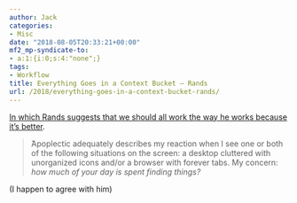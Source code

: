 ```yaml
---
author: Jack
categories:
- Misc
date: "2018-08-05T20:33:21+00:00"
mf2_mp-syndicate-to:
- a:1:{i:0;s:4:"none";}
tags:
- Workflow
title: Everything Goes in a Context Bucket – Rands
url: /2018/everything-goes-in-a-context-bucket-rands/
---
```

[In which Rands suggests that we should all work the way he works because it&#8217;s better][1].

> ̌Apoplectic adequately describes my reaction when I see one or both of the following situations on the screen: a desktop cluttered with unorganized icons and/or a browser with forever tabs. My concern: _how much of your day is spent finding things?_

(I happen to agree with him)

 [1]: http://randsinrepose.com/archives/everything-goes-in-a-context-bucket/